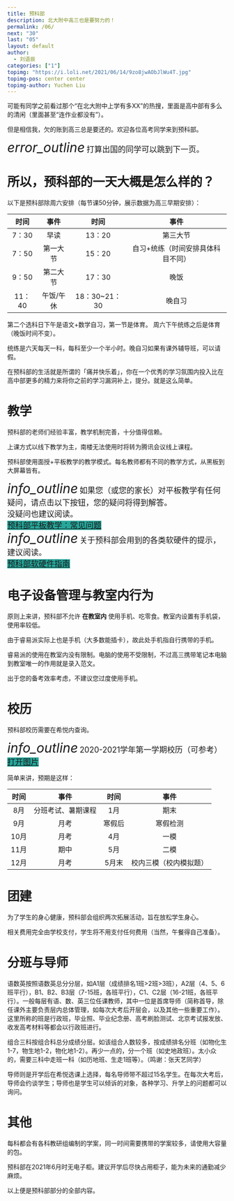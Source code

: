 ```yaml
---
title: 预科部
description: 北大附中高三也是要努力的！
permalink: /06/
next: "30"
last: "05"
layout: default
author:
  - 刘语辰
categories: ["1"]
topimg: "https://i.loli.net/2021/06/14/9zo8jwAObJlWu4T.jpg"
topimg-pos: center center
topimg-author: Yuchen Liu
---
```


可能有同学之前看过那个“在北大附中上学有多XX”的热搜，里面是高中部有多么的清闲（里面甚至“连作业都没有”）。

但是相信我，欠的账到高三总是要还的。欢迎各位高考同学来到预科部。

<div class="card-panel flex-center accent-text">
    <i style="font-size: 30px;" class="material-icons">error_outline</i>
    <span style="font-size: 18px;">打算出国的同学可以跳到下一页。</span>
</div>

# 所以，预科部的一天大概是怎么样的？

以下是预科部除周六安排（每节课50分钟，展示数据为高三早期安排）：

|时间|事件|时间|事件
|:-:|:-:|:-:|:-:|
|7：30|早读|13：20|第三大节|
|7：50|第一大节|15：20|自习+统练（时间安排具体科目不同）|
|9：50|第二大节|17：30|晚饭|
|11：40|午饭/午休|18：30~21：30|晚自习|

第二个选科日下午是语文+数学自习，第一节是体育。
周六下午统练之后是体育（晚饭时间不变）。

统练是六天每天一科，每科至少一个半小时。晚自习如果有课外辅导班，可以请假。

在预科部的生活就是所谓的「痛并快乐着」，你在一个优秀的学习氛围内投入比在高中部更多的精力来将你之前的学习漏洞补上，提分。就是这么简单。

# 教学

预科部的老师们经验丰富，教学机制完善，十分值得信赖。

上课方式以线下教学为主，南楼无法使用时将转为腾讯会议线上课程。

预科部使用面授+平板教学的教学模式。每名教师都有不同的教学方式，从黑板到大屏幕皆有。

<div class="card-panel flex-center accent-text">
    <i style="font-size: 30px;" class="material-icons">info_outline</i>
    <span style="font-size: 18px;">如果您（或您的家长）对平板教学有任何疑问，请点击以下按钮，您的疑问将得到解答。<br>没疑问也建议阅读。<br><a href="https://pkuschool.yuque.com/docs/share/0a6b2515-edea-4012-a310-ed41fcb9c80a?" normal class="pill-btn z-depth-1 white-text" style="background-color:#26a69a;margin-top: 5px;" title="点我！" target="_blank">预科部平板教学：常见问题</a></span>
</div>

<div class="card-panel flex-center accent-text">
    <i style="font-size: 30px;" class="material-icons">info_outline</i>
    <span style="font-size: 18px;">关于预科部会用到的各类软硬件的提示，建议阅读。<br><a href="https://pkuschool.yuque.com/docs/share/5c278d98-d5fc-46dd-8e4e-67894b54dc00?# 《软硬件简介》" normal class="pill-btn z-depth-1 white-text" style="background-color:#26a69a;margin-top: 5px;" title="点我！" target="_blank">预科部软硬件指南</a></span>
</div>

# 电子设备管理与教室内行为

原则上来讲，预科部不允许 **在教室内** 使用手机、吃零食。教室内设置有手机袋，使用率较低。

由于睿易派实际上也是手机（大多数能插卡），故此处手机指自行携带的手机。

睿易派的使用在教室内没有限制。电脑的使用不受限制，不过高三携带笔记本电脑到教室唯一的作用就是录入范文。

出于您的备考效率考虑，不建议您过度使用手机。

# 校历

预科部校历需要在希悦内查询。

<div class="card-panel flex-center accent-text">
    <i style="font-size: 30px;" class="material-icons">info_outline</i>
    <span style="font-size: 18px;">2020-2021学年第一学期校历（可参考）<a href="https://i.loli.net/2021/06/10/sAHlMwXu2h1e4pL.png" normal class="pill-btn z-depth-1 white-text" style="background-color:#26a69a;margin-top: 5px;" title="点我！" target="_blank">打开图片</a></span>
</div>

简单来讲，预期是这样：

|时间|事件|时间|事件|
|:-:|:-:|:-:|:-:|
|8月|分班考试、暑期课程|1月|期末|
|9月|月考|寒假后|寒假检测|
|10月|月考|4月|一模|
|11月|期中|5月|二模|
|12月|月考|5月末|校内三模（校内模拟题）|

# 团建

为了学生的身心健康，预科部会组织两次拓展活动，旨在放松学生身心。

相关费用完全由学校支付，学生将不用支付任何费用（当然，午餐得自己准备）。

# 分班与导师

语数英按照语数英总分分层，如A1层（成绩排名1班>2班>3班），A2层（4、5、6班平行），B1、B2、B3层（7-15班，各班平行），C1、C2层（16-21班，各班平行）。一般每层有语、数、英三位任课教师，其中一位是首席导师（简称首导，除任课外主要负责层内总体管理，如每次大考后开层会，以及其他一些重要工作）。这里所称的班是行政班，毕业照、毕业纪念册、高考刷脸测试、北京考试报发放、收发高考材料等都会以行政班进行。

组合三科按组合科总分成绩分层。如该组合人数较多，按成绩排名分班（如物化生1-7，物生地1-2，物化地1-2）。再少一点的，分一个班（如史地政班）。太小众的，需要三科中走班一科（如历地班、生走1班等）。（鸣谢：张天艺同学）

导师则是开学后在希悦选课上选择，每名导师带不超过15名学生。在每次大考后，导师会约谈学生；导师也是学生可以倾诉的对象，各种学习、升学上的问题都可以询问。

# 其他

每科都会有各科教研组编制的学案，同一时间需要携带的学案较多，请使用大容量的包。

预科部在2021年6月时无电子柜。建议开学后尽快占用柜子，能为未来的通勤减少麻烦。



以上便是预科部部分的全部内容。